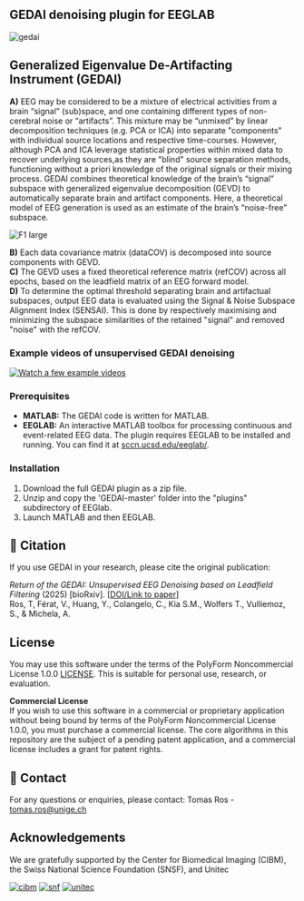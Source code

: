 ## GEDAI denoising plugin for EEGLAB


![gedai](https://github.com/user-attachments/assets/b42bfd18-3965-495a-85bd-616619d6f641)

## Generalized Eigenvalue De-Artifacting Instrument (GEDAI) 
**A)** EEG may be considered to be a mixture of electrical activities from a brain “signal” (sub)space, and one containing different types of non-cerebral noise or “artifacts”. This mixture may be “unmixed” by linear decomposition techniques (e.g. PCA or ICA) into separate "components" with individual source locations and respective time-courses. However, although PCA and ICA leverage statistical properties within mixed data to recover underlying sources,as they are "blind" source separation methods, functioning without a priori knowledge of the original signals or their mixing process. GEDAI combines theoretical knowledge of the brain’s “signal” subspace with generalized eigenvalue decomposition (GEVD) to automatically separate brain and artifact components. Here, a theoretical model of EEG generation is used as an estimate of the brain’s “noise-free” subspace.


![F1 large](https://github.com/user-attachments/assets/2cd836e0-1b22-4b64-8766-026ca1195633)


**B)** Each data covariance matrix (dataCOV) is decomposed into source components with GEVD.  
**C)** The GEVD uses a fixed theoretical reference matrix (refCOV) across all epochs, based on the leadfield matrix of an EEG forward model.  
**D)** To determine the optimal threshold separating brain and artifactual subspaces, output EEG data is evaluated using the Signal & Noise Subspace Alignment Index (SENSAI). This is done by respectively maximising and minimizing the subspace similarities of the retained "signal" and removed "noise" with the refCOV. 

### Example videos of unsupervised GEDAI denoising


[![Watch a few example videos](https://github.com/user-attachments/assets/6c4145c0-a67c-4575-bd83-e4a40d0dc871)](https://www.youtube.com/playlist?list=PLFwYJV7JHVFRmGTpW3y2MqkL_pYTitxpF)


### Prerequisites

* **MATLAB:** The GEDAI code is written for MATLAB.
* **EEGLAB:** An interactive MATLAB toolbox for processing continuous and event-related EEG data. The plugin requires EEGLAB to be installed and running. You can find it at [sccn.ucsd.edu/eeglab/](https://sccn.ucsd.edu/eeglab/).

### Installation

1. Download the full GEDAI plugin as a zip file.
2. Unzip and copy the 'GEDAI-master' folder into the "plugins" subdirectory of EEGlab.
3. Launch MATLAB and then EEGLAB.

## 📜 Citation

If you use GEDAI in your research, please cite the original publication:

*Return of the GEDAI: Unsupervised EEG Denoising based on Leadfield Filtering* (2025)  [bioRxiv]. [[DOI/Link to paper](https://www.biorxiv.org/content/10.1101/2025.10.04.680449v1)]  
Ros, T, Férat, V., Huang, Y., Colangelo, C., Kia S.M., Wolfers T., Vulliemoz, S., & Michela, A. 


## License
You may use this software under the terms of the PolyForm Noncommercial License 1.0.0 [LICENSE](LICENSE). This is suitable for personal use, research, or evaluation.

**Commercial License**  
If you wish to use this software in a commercial or proprietary application without being bound by terms of the PolyForm Noncommercial License 1.0.0, you must purchase a commercial license. The core algorithms in this repository are the subject of a pending patent application, and a commercial license includes a grant for patent rights.  

## 📧 Contact

For any questions or enquiries, please contact:
Tomas Ros - tomas.ros@unige.ch

## Acknowledgements
We are gratefully supported by the Center for Biomedical Imaging (CIBM), the Swiss National Science Foundation (SNSF), and Unitec


[![cibm](https://github.com/user-attachments/assets/0e67c6b9-0dae-415f-8321-6b8148862e85)](https://cibm.ch/)
[![snf](https://github.com/user-attachments/assets/9db9e0b5-05dd-488e-9730-9abea2f7e8af)](https://www.snf.ch/en)
[![unitec](https://github.com/user-attachments/assets/5417b534-6d3c-495a-8c24-70f65442221b)](https://www.unige.ch/unitec/)

